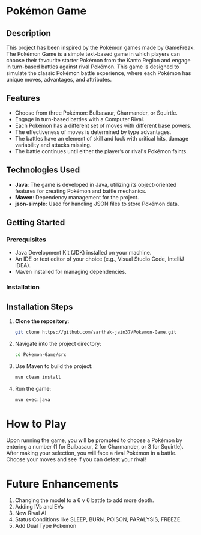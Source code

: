 # Pokémon Game

## Description

This project has been inspired by the Pokémon games made by GameFreak. The Pokémon Game is a simple text-based game in which players can choose their favourite starter Pokémon from the Kanto Region and engage in turn-based battles against rival Pokémon. This game is designed to simulate the classic Pokémon battle experience, where each Pokémon has unique moves, advantages, and attributes.

## Features

- Choose from three Pokémon: Bulbasaur, Charmander, or Squirtle.
- Engage in turn-based battles with a Computer Rival.
- Each Pokémon has a different set of moves with different base powers.
- The effectiveness of moves is determined by type advantages.
- The battles have an element of skill and luck with critical hits, damage variability and attacks missing.
- The battle continues until either the player’s or rival's Pokémon faints.

## Technologies Used

- **Java**: The game is developed in Java, utilizing its object-oriented features for creating Pokémon and battle mechanics.
- **Maven**: Dependency management for the project.
- **json-simple**: Used for handling JSON files to store Pokémon data.

## Getting Started

### Prerequisites

- Java Development Kit (JDK) installed on your machine.
- An IDE or text editor of your choice (e.g., Visual Studio Code, IntelliJ IDEA).
- Maven installed for managing dependencies.

### Installation

## Installation Steps

1. **Clone the repository:**

   ```bash
   git clone https://github.com/sarthak-jain37/Pokemon-Game.git
   ```

2. Navigate into the project directory:
   ```bash
   cd Pokemon-Game/src
   ```
3. Use Maven to build the project:
   ```bash
   mvn clean install
   ```
4. Run the game:
   ```bash
   mvn exec:java
   ```

# How to Play

Upon running the game, you will be prompted to choose a Pokémon by entering a number (1 for Bulbasaur, 2 for Charmander, or 3 for Squirtle).
After making your selection, you will face a rival Pokémon in a battle.
Choose your moves and see if you can defeat your rival!

# Future Enhancements

1. Changing the model to a 6 v 6 battle to add more depth.
2. Adding IVs and EVs
3. New Rival AI
4. Status Conditions like SLEEP, BURN, POISON, PARALYSIS, FREEZE.
5. Add Dual Type Pokemon

